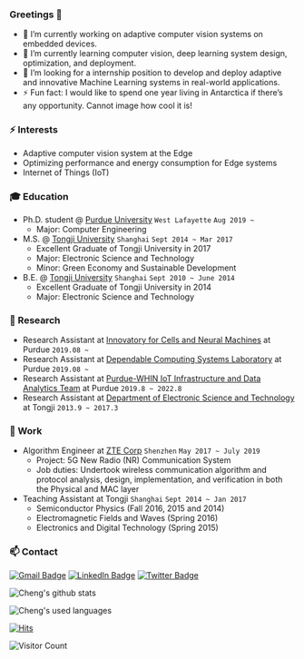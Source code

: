 ### Greetings 👋
<!-- **ChulanZhang/ChulanZhang** is a ✨ _special_ ✨ repository because its `README.md` (this file) appears on your GitHub profile. -->
<!-- Here are some ideas to get you started: -->

- 🔭 I’m currently working on adaptive computer vision systems on embedded devices.
- 🌱 I’m currently learning computer vision, deep learning system design, optimization, and deployment.
- 👯 I’m looking for a internship position to develop and deploy adaptive and innovative Machine Learning systems in real-world applications.
- ⚡ Fun fact: I would like to spend one year living in Antarctica if there’s any opportunity. Cannot image how cool it is!
### ⚡ Interests
- Adaptive computer vision system at the Edge
- Optimizing performance and energy consumption for Edge systems
- Internet of Things (IoT)

### :mortar_board: Education
- Ph.D. student @ [Purdue University](https://www.purdue.edu/) `West Lafayette` `Aug 2019 ~`
    - Major: Computer Engineering
- M.S. @ [Tongji University](https://www.nyu.edu/about.html) `Shanghai` `Sept 2014 ~ Mar 2017`
    - Excellent Graduate of Tongji University in 2017
    - Major: Electronic Science and Technology
    - Minor: Green Economy and Sustainable Development
- B.E. @ [Tongji University](https://www.nju.edu.cn/EN/wbout/main.htm) `Shanghai` `Sept 2010 ~ June 2014`
    - Excellent Graduate of Tongji University in 2014
    - Major: Electronic Science and Technology

### 🔭 Research
- Research Assistant at [Innovatory for Cells and Neural Machines](https://schaterji.io/research/) at Purdue ```2019.08 ~ ```
- Research Assistant at [Dependable Computing Systems Laboratory](https://engineering.purdue.edu/dcsl/) at Purdue ```2019.08 ~ ```
- Research Assistant at [Purdue-WHIN IoT Infrastructure and Data Analytics Team](https://purduewhin.ecn.purdue.edu/) at Purdue ```2019.8 ~ 2022.8```
- Research Assistant at [Department of Electronic Science and Technology](https://est.tongji.edu.cn/esten/main.htm) at Tongji ```2013.9 ~ 2017.3```

### :office: Work
- Algorithm Engineer at [ZTE Corp](https://www.zte.com.cn/global/) `Shenzhen` `May 2017 ~ July 2019`
    * Project: 5G New Radio (NR) Communication System
    * Job duties: Undertook wireless communication algorithm and protocol analysis, design, implementation, and verification in
both the Physical and MAC layer
- Teaching Assistant at Tongji `Shanghai` `Sept 2014 ~ Jan 2017`
    * Semiconductor Physics (Fall 2016, 2015 and 2014)
    * Electromagnetic Fields and Waves (Spring 2016)
    * Electronics and Digital Technology (Spring 2015)

### 📫 Contact 
[![Gmail Badge](https://img.shields.io/badge/Gmail-D14836?style=for-the-badge&logo=gmail&logoColor=white)](mailto:pengchengwang92@gmail.com) [![LinkedIn Badge](https://img.shields.io/badge/linkedin-%230077B5.svg?&style=for-the-badge&logo=linkedin&logoColor=white)](https://www.linkedin.com/in/pengcheng-wang-2b9a9515a/) [![Twitter Badge](https://img.shields.io/badge/Instagram-E4405F?style=for-the-badge&logo=instagram&logoColor=white)](https://twitter.com/chulan_z)

![Cheng's github stats](https://github-readme-stats.vercel.app/api?username=ChengChen2020&show_icons=true&theme=merko)

![Cheng's used languages](https://github-readme-stats.vercel.app/api/top-langs/?username=ChengChen2020&theme=merko)

[![Hits](https://hits.seeyoufarm.com/api/count/incr/badge.svg?url=https%3A%2F%2Fgithub.com%2FChengChen2020&count_bg=%2379C83D&title_bg=%23555555&icon=&icon_color=%23FFFFFF&title=hits&edge_flat=false)](https://hits.seeyoufarm.com)



![Visitor Count](https://profile-counter.glitch.me/ChulanZhang/count.svg)

<!-- [![Top Langs](https://github-readme-stats.vercel.app/api/top-langs/?username=ChulanZhang)](https://github.com/ChulanZhang/github-readme-stats)

[![Top Langs](https://github-readme-stats.vercel.app/api/top-langs/?username=ChulanZhang&layout=compact)](https://github.com/ChulanZhang/github-readme-stats) -->


<!-- ![Pengcheng's GitHub stats](https://github-readme-stats.vercel.app/api?username=ChulanZhang&show_icons=true&theme=tokyonight) -->
